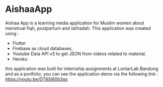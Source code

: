 # AishaaApp

Aishaa App is a learning media application for Muslim women about menstrual fiqh, postpartum and istihadah. This application was created using :
- Flutter 
- Firebase as cloud databases, 
- Youtube Data API v3 to get JSON from videos related to material,
- Heroku

this application was built for internship assignments at LontarLab Bandung and as a portfolio, you can see the application demo via the following link :
https://youtu.be/DT8Sl60b3qs
